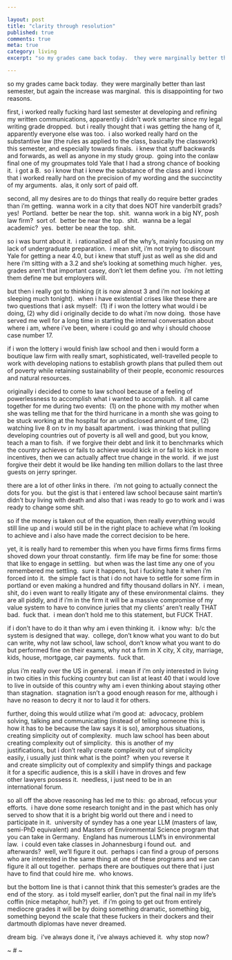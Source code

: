 ```yaml
---

layout: post
title: "clarity through resolution"
published: true
comments: true
meta: true
category: living
excerpt: "so my grades came back today.  they were marginally better than last semester, but again the increase was marginal.  this is disappointing for two reasons. "

---
```


so my grades came back today.  they were marginally better than last semester, but again the increase was marginal.  this is disappointing for two reasons.  

first, i worked really fucking hard last semester at developing and refining my written communications, apparently i didn’t work smarter since my legal writing grade dropped.  but i really thought that i was getting the hang of it, apparently everyone else was too.  i also worked really hard on the substantive law (the rules as applied to the class, basically the classwork) this semester, and especially towards finals.  i knew that stuff backwards and forwards, as well as anyone in my study group.  going into the conlaw final one of my groupmates told Yale that I had a strong chance of booking it.  i got a B.  so i know that i knew the substance of the class and i know that i worked really hard on the precision of my wording and the succinctity of my arguments.  alas, it only sort of paid off.

second, all my desires are to do things that really do require better grades than i’m getting.  wanna work in a city that does NOT hire vanderbilt grads?  yes!  Portland.  better be near the top.  shit.  wanna work in a big NY, posh law firm?  sort of.  better be near the top.  shit.  wanna be a legal academic?  yes.  better be near the top.  shit.  

so i was burnt about it.  i rationalized all of the why’s, mainly focusing on my lack of undergraduate preparation.  i mean shit, i’m not trying to discount Yale for getting a near 4.0, but i knew that stuff just as well as she did and here i’m sitting with a 3.2 and she’s looking at something much higher.  yes, grades aren’t that important casey, don’t let them define you.  i’m not letting them define me but employers will.  

but then i really got to thinking (it is now almost 3 and i’m not looking at sleeping much tonight).  when i have existential crises like these there are two questions that i ask myself:  (1) if i won the lottery what would i be doing, (2) why did i originally decide to do what i’m now doing.  those have served me well for a long time in starting the internal conversation about where i am, where i’ve been, where i could go and why i should choose case number 17.  

if i won the lottery i would finish law school and then i would form a boutique law firm with really smart, sophisticated, well-travelled people to work with developing nations to establish growth plans that pulled them out of poverty while retaining sustainability of their people, economic resources and natural resources.  

originally i decided to come to law school because of a feeling of powerlessness to accomplish what i wanted to accomplish.  it all came together for me during two events:  (1) on the phone with my mother when she was telling me that for the third hurricane in a month she was going to be stuck working at the hospital for an undisclosed amount of time, (2) watching live 8 on tv in my basalt apartment.  i was thinking that pulling developing countries out of poverty is all well and good, but you know, teach a man to fish.  if we forgive their debt and link it to benchmarks which the country achieves or fails to achieve would kick in or fail to kick in more incentives, then we can actually affect true change in the world.  if we just forgive their debt it would be like handing ten million dollars to the last three guests on jerry springer.  

there are a lot of other links in there.  i’m not going to actually connect the dots for you.  but the gist is that i entered law school because saint martin’s didn’t buy living with death and also that i was ready to go to work and i was ready to change some shit.

so if the money is taken out of the equation, then really everything would still line up and i would still be in the right place to achieve what i’m looking to achieve and i also have made the correct decision to be here.  

yet, it is really hard to remember this when you have firms firms firms firms shoved down your throat constantly.  firm life may be fine for some: those that like to engage in settling.  but when was the last time any one of you remembered me settling.  sure it happens, but i fucking hate it when i’m forced into it.  the simple fact is that i do not have to settle for some firm in portland or even making a hundred and fifty thousand dollars in NY.  i mean, shit, do i even want to really litigate any of these environmental claims.  they are all piddly, and if i’m in the firm it will be a massive compromise of my value system to have to convince juries that my clients’ aren’t really THAT bad.  fuck that.  i mean don’t hold me to this statement, but FUCK THAT.  

if i don’t have to do it than why am i even thinking it.  i know why:  b/c the system is designed that way.  college, don’t know what you want to do but can write, why not law school, law school, don’t know what you want to do but performed fine on their exams, why not a firm in X city, X city, marriage, kids, house, mortgage, car payments.  fuck that.  

plus i’m really over the US in general.  i mean if i’m only interested in living in two cities in this fucking country but can list at least 40 that i would love to live in outside of this country why am i even thinking about staying other than stagnation.  stagnation isn’t a good enough reason for me, although i have no reason to decry it nor to laud it for others. 

further, doing this would utilize what i’m good at:  advocacy, problem  
solving, talking and communicating (instead of telling someone this is  
how it has to be because the law says it is so), amorphous situations,  
creating simplicity out of complexity.  much law school has been about  
creating complexity out of simplicity.  this is another of my  
justifications, but i don’t really create complexity out of simplicity  
easily, i usually just think what is the point?  when you reverse it  
and create simplicity out of complexity and simplify things and package  
it for a specific audience, this is a skill i have in droves and few  
other lawyers possess it.  needless, i just need to be in an  
international forum. 

so all off the above reasoning has led me to this:  go abroad, refocus your efforts.  i have done some research tonight and in the past which has only served to show that it is a bright big world out there and i need to participate in it.  university of syndey has a one year LLM (masters of law, semi-PhD equivalent) and Masters of Environmental Science program that you can take in Germany.  England has numerous LLM’s in environmental law.  i could even take classes in Johannesburg i found out.  and afterwards?  well, we’ll figure it out.  perhaps i can find a group of persons who are interested in the same thing at one of these programs and we can figure it all out together.  perhaps there are boutiques out there that i just have to find that could hire me.  who knows.  

but the bottom line is that i cannot think that this semester’s grades are the end of the story.  as i told myself earlier, don’t put the final nail in my life’s coffin (nice metaphor, huh?) yet.  if i’m going to get out from entirely mediocre grades it will be by doing something dramatic, something big, something beyond the scale that these fuckers in their dockers and their dartmouth diplomas have never dreamed.

dream big.  i’ve always done it, i’ve always achieved it.  why stop now?

~ # ~